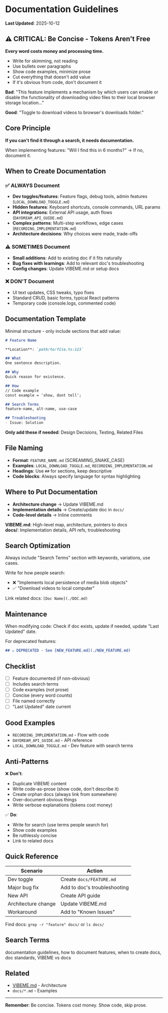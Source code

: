 # Documentation Guidelines

**Last Updated**: 2025-10-12

## ⚠️ CRITICAL: Be Concise - Tokens Aren't Free

**Every word costs money and processing time.**

- Write for skimming, not reading
- Use bullets over paragraphs
- Show code examples, minimize prose
- Cut everything that doesn't add value
- If it's obvious from code, don't document it

**Bad**: "This feature implements a mechanism by which users can enable or disable the functionality of downloading video files to their local browser storage location..."

**Good**: "Toggle to download videos to browser's downloads folder."

## Core Principle

**If you can't find it through a search, it needs documentation.**

When implementing features: "Will I find this in 6 months?" → If no, document it.

## When to Create Documentation

### ✅ ALWAYS Document

- **Dev toggles/features**: Feature flags, debug tools, admin features (`LOCAL_DOWNLOAD_TOGGLE.md`)
- **Hidden features**: Keyboard shortcuts, console commands, URL params
- **API integrations**: External API usage, auth flows (`DAYDREAM_API_GUIDE.md`)
- **Complex patterns**: Multi-step workflows, edge cases (`RECORDING_IMPLEMENTATION.md`)
- **Architecture decisions**: Why choices were made, trade-offs

### ⚠️ SOMETIMES Document

- **Small additions**: Add to existing doc if it fits naturally
- **Bug fixes with learnings**: Add to relevant doc's troubleshooting
- **Config changes**: Update VIBEME.md or setup docs

### ❌ DON'T Document

- UI text updates, CSS tweaks, typo fixes
- Standard CRUD, basic forms, typical React patterns
- Temporary code (console.logs, commented code)

## Documentation Template

Minimal structure - only include sections that add value:

```markdown
# Feature Name

**Location**: `path/to/file.ts:123`

## What
One sentence description.

## Why
Quick reason for existence.

## How
// Code example
const example = 'show, dont tell';

## Search Terms
feature-name, alt-name, use-case

## Troubleshooting
- Issue: Solution
```

**Only add these if needed**: Design Decisions, Testing, Related Files

## File Naming

- **Format**: `FEATURE_NAME.md` (SCREAMING_SNAKE_CASE)
- **Examples**: `LOCAL_DOWNLOAD_TOGGLE.md`, `RECORDING_IMPLEMENTATION.md`
- **Headings**: Use `##` for sections, keep descriptive
- **Code blocks**: Always specify language for syntax highlighting

## Where to Put Documentation

- **Architecture change** → Update VIBEME.md
- **Implementation details** → Create/update doc in `docs/`
- **Code-level details** → Inline comments

**VIBEME.md**: High-level map, architecture, pointers to docs  
**docs/**: Implementation details, API refs, troubleshooting

## Search Optimization

Always include "Search Terms" section with keywords, variations, use cases.

Write for how people search:
- ❌ "Implements local persistence of media blob objects"
- ✅ "Download videos to local computer"

Link related docs: `[Doc Name](./DOC.md)`

## Maintenance

When modifying code: Check if doc exists, update if needed, update "Last Updated" date.

For deprecated features:
```markdown
## ⚠️ DEPRECATED - See [NEW_FEATURE.md](./NEW_FEATURE.md)
```

## Checklist

- [ ] Feature documented (if non-obvious)
- [ ] Includes search terms
- [ ] Code examples (not prose)
- [ ] Concise (every word counts)
- [ ] File named correctly
- [ ] "Last Updated" date current

## Good Examples

- `RECORDING_IMPLEMENTATION.md` - Flow with code
- `DAYDREAM_API_GUIDE.md` - API reference
- `LOCAL_DOWNLOAD_TOGGLE.md` - Dev feature with search terms

## Anti-Patterns

❌ **Don't**:
- Duplicate VIBEME content
- Write code-as-prose (show code, don't describe it)
- Create orphan docs (always link from somewhere)
- Over-document obvious things
- Write verbose explanations (tokens cost money)

✅ **Do**:
- Write for search (use terms people search for)
- Show code examples
- Be ruthlessly concise
- Link to related docs

## Quick Reference

| Scenario | Action |
|----------|--------|
| Dev toggle | Create `docs/FEATURE.md` |
| Major bug fix | Add to doc's troubleshooting |
| New API | Create API guide |
| Architecture change | Update VIBEME.md |
| Workaround | Add to "Known Issues" |

Find docs: `grep -r "feature" docs/` or `ls docs/`

## Search Terms

documentation guidelines, how to document features, when to create docs, doc standards, VIBEME vs docs

## Related

- [VIBEME.md](../VIBEME.md) - Architecture
- `docs/*.md` - Examples

---

**Remember**: Be concise. Tokens cost money. Show code, skip prose.
